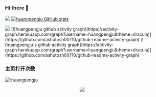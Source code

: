 ### Hi there 👋

![](https://img.shields.io/badge/%E5%85%AC%E5%8F%B8-VCOM-brightgreen)
[![huangpengju GitHub stats](https://github-readme-stats.vercel.app/api?username=huangpengju)](https://github.com/anuraghazra/github-readme-stats)

<img src="https://activity-graph.herokuapp.com/graph?username=huangpengju&theme=dracula">
[![huangpengju github activity graph](https://activity-graph.herokuapp.com/graph?username=huangpengju&theme=dracula)](https://github.com/ashutosh00710/github-readme-activity-graph)
[![huangpengju's github activity graph](https://activity-graph.herokuapp.com/graph?username=huangpengju&theme=dracula)](https://github.com/ashutosh00710/github-readme-activity-graph)

### 主页打开次数
![:huangpengju](https://count.getloli.com/get/@:huangpengju)


<div align="center"> <img src="https://github-readme-streak-stats.herokuapp.com/?user=Augenstern-creator&theme=dark)](https://git.io/streak-stats"> </div>
